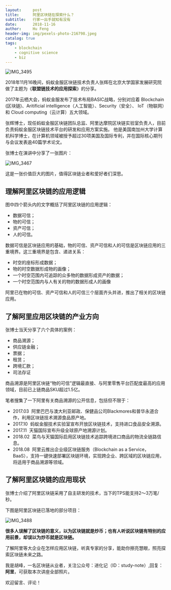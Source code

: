 ```yaml
---
layout:     post
title:      阿里区块链在探索什么？
subtitle:   行家一出手就知有没有
date:       2018-11-16
author:     Hu Feng
header-img: img/pexels-photo-216798.jpeg
catalog: true
tags:
    - blockchain
    - cognitive science
    - biz
---
```


![IMG_3495](http://www.jinhuaji.net/hufeng/document/photo.hf.com/imageimg_3495.jpg)

2018年11月16晚间，蚂蚁金服区块链技术负责人张辉在北京大学国家发展研究院做了主题为《**联盟链技术的应用探索**》的分享。

2017年云栖大会，蚂蚁金服发布了技术布局BASIC战略，分别对应着 Blockchain (区块链)、Aritificial intelligence（人工智能）、Security（安全）、 IoT（物联网）和 Cloud computing（云计算）五大领域。

张辉博士，现任蚂蚁金服区块链团队总监、阿里达摩院区块链实验室负责人，目前负责蚂蚁金服区块链技术平台的研发和应用方案实施。
他是美国南加州大学计算机科学博士，在计算机领域被授予超过30项美国及国际专利，并在国际核心期刊与会议发表逾40篇学术论文。

张博士在演讲中分享了一张图片：

![IMG_3467](http://www.jinhuaji.net/hufeng/document/photo.hf.com/imageimg_3467.jpg)

这是一张价值巨大的图片，值得区块链业者和爱好者们深思。

## 理解阿里区块链的应用逻辑

图中四个箭头内的文字概括了阿里区块链的应用逻辑：

- 数据可信；
- 物的可信；
- 资产可信；
- 人的可信。

数据可信是区块链应用的基础，物的可信、资产可信和人的可信是区块链应用的三重境界。这三重境界是包含、递进关系：
- 时空的座标形成数据；
- 物的时空数据形成物的画像；
- 一个时空范围内可追踪的众多物的数据形成资产的数据；
- 一个时空范围内与人有关的物的数据形成人的画像

阿里已在物的可信、资产可信和人的可信三个层面齐头并进，推出了相关的区块链应用。

## 了解阿里应用区块链的产业方向

张博士当天分享了六个具体的案例：
- 商品溯源；
- 供应链金融；
- 票据；
- 租赁；
- 跨境汇款；
- 司法存证

商品溯源是阿里区块链“物的可信”逻辑最直接、与阿里零售平台匹配度最高的应用领域，目前已上链商品SKU超过1.5亿。

笔者搜集了一下阿里有关商品溯源的公开信息，包括但不限于：
- 2017.03  阿里巴巴与澳大利亚邮政、保健品公司Blackmores和普华永道合作，利用区块链技术溯源食品原产地。
- 2017.10  蚂蚁金服技术实验室宣布开放区块链技术，支持进口食品安全溯源。
- 2017.11  天猫国际宣布升级全球原产地溯源计划。
- 2018.02  菜鸟与天猫国际启用区块链技术追踪跨境进口商品的物流全链路信息。
- 2018.08  阿里云推出企业级区块链服务（Blockchain as a Service，BaaS），支持一键快速部署区块链环境，实现跨企业、跨区域的区块链应用，将适用于商品溯源等领域。

## 了解阿里区块链的应用现状

张博士介绍了阿里区块链采用了自主研发的技术，当下的TPS能支持2〜3万笔/秒。

下图是阿里区块链已落地的部分项目：

![IMG_3488](http://www.jinhuaji.net/hufeng/document/photo.hf.com/imageimg_3488.jpg)

**很多人误解了区块链的意义，以为区块链就是炒币；也有人听说区块链有特别的应用前景，却误以为炒币就是区块链。**

了解阿里等大企业在怎样应用区块链，听真专家的分享，能助你擦亮慧眼，照亮探索区块链未来之路。

我是胡峰，一名区块链从业者，关注公众号：进化记（ID：study-note）,回复：**阿里**，可获取本次讲座全部照片。

欢迎留言、评论！


